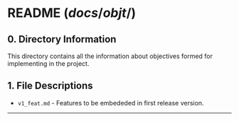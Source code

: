 # README ($docs/objt/$)


## **0. Directory Information**

This directory contains all the information about objectives formed for implementing in the project.


## **1. File Descriptions**

- `v1_feat.md` - Features to be embededed in first release version.

---
